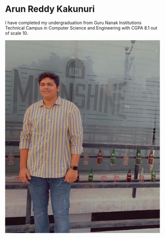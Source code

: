 # Arun Reddy Kakunuri
I have completed my undergraduation from Guru Nanak Institutions Technical Campus in Computer Science and Engineering with CGPA 8.1 out of scale 10.

![Arun from moonshine](https://github.com/Arunreddy619/assignment2-Kakunuri/blob/main/Arun.PNG)
